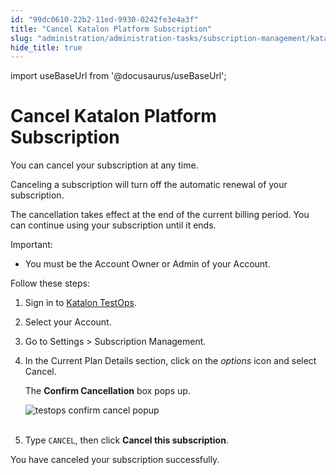 ```yaml
---
id: "99dc0610-22b2-11ed-9930-0242fe3e4a3f"
title: "Cancel Katalon Platform Subscription"
slug: "administration/administration-tasks/subscription-management/katalon-platform-subscription/cancel-katalon-platform-subscription"
hide_title: true
---
```

import useBaseUrl from '@docusaurus/useBaseUrl';


# <a id="id" class="anchor_top_offset"/><a id="ariaid-title1" class="anchor_top_offset"/>Cancel <span xmlns="http://www.w3.org/1999/xhtml" className="ph">Katalon Platform</span>  Subscription

<p xmlns="http://www.w3.org/1999/xhtml" className="p">You can cancel your subscription at any time.</p> 
<p xmlns="http://www.w3.org/1999/xhtml" className="p">Canceling a subscription will turn off the automatic renewal of your subscription.</p> 
<p xmlns="http://www.w3.org/1999/xhtml" className="p">The cancellation takes effect at the end of the current billing period. You can continue using your subscription until it ends.</p> 
<div xmlns="http://www.w3.org/1999/xhtml" className="note important note_important"><span className="note__title">Important:</span> 
  <ul className="ul"><li className="li">
      <p className="p">You must be the Account Owner or Admin of your Account.</p>
    </li></ul>
</div>
<div xmlns="http://www.w3.org/1999/xhtml" className="p">Follow these steps: <ol className="ol"><li className="li">
      <p className="p">Sign in to <a className="xref j-external-link" href="https://testops.katalon.io/" target="_blank">Katalon TestOps</a>.</p>
    </li><li className="li">
      <p className="p">Select your Account.</p>
    </li><li className="li"><p className="p">Go to <span className="ph uicontrol">Settings</span> &gt; <span className="ph uicontrol">Subscription Management</span>.</p>  
    </li><li className="li">
      <p className="p">In the <span className="ph uicontrol">Current Plan Details</span> section, click on the <em className="ph i">options</em> icon and select <span className="ph uicontrol">Cancel</span>. </p>
      <p className="p">The <strong className="ph b">Confirm Cancellation</strong> box pops up.</p>
      <p className="p"> <img className="image" src={useBaseUrl("https://github.com/katalon-studio/docs-images/raw/master/katalon-analytics/docs/testops-revamp-oct-subscription-docs/confirm-cancellation-popup.png")} alt="testops confirm cancel popup" /><br /><br />
      </p>
    </li><li className="li">
      <p className="p">Type <code className="ph codeph">CANCEL</code>, then click <strong className="ph b">Cancel this subscription</strong>.</p>
    </li></ol></div>
<p xmlns="http://www.w3.org/1999/xhtml" className="p">You have canceled your subscription successfully.</p> 
